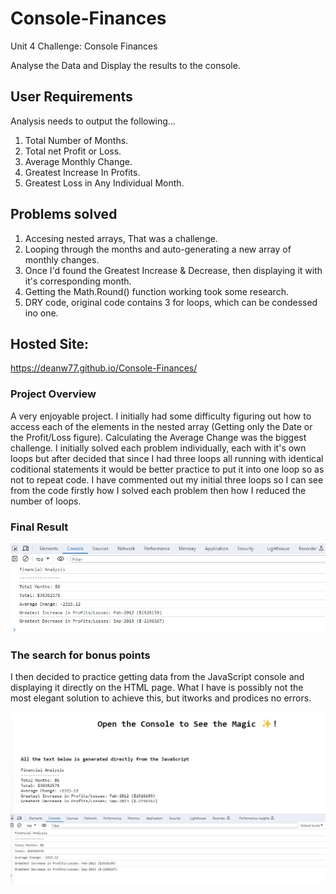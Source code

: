 # Console-Finances
Unit 4 Challenge: Console Finances

Analyse the Data and Display the results to the console. 

## User Requirements
Analysis needs to output the following...
1) Total Number of Months.
2) Total net Profit or Loss.
3) Average Monthly Change.
4) Greatest Increase In Profits.
5) Greatest Loss in Any Individual Month.

## Problems solved
1) Accesing nested arrays, That was a challenge.
2) Looping through the months and auto-generating a new array of monthly changes.
3) Once I'd found the Greatest Increase & Decrease, then displaying it with it's corresponding month.
4) Getting the Math.Round() function working took some research. 
5) DRY code, original code contains 3 for loops, which can be condessed ino one. 

## Hosted Site:
https://deanw77.github.io/Console-Finances/

### Project Overview

A very enjoyable project. I initially had some difficulty figuring out how to access each of the elements in the nested array (Getting only the Date or the Profit/Loss figure). Calculating the Average Change was the biggest challenge. 
I initially solved each problem individually, each with it's own loops but after decided that since I had three loops all running with identical coditional statements it would be better practice to put it into one loop so as not to repeat code. 
I have commented out my initial three loops so I can see from the code firstly how I solved each problem then how I reduced the number of loops. 

### Final Result
![Console Data Display](images/Console.Finances.jpg)

### The search for bonus points
I then decided to practice getting data from the JavaScript console and displaying it directly on the HTML page. What I have is possibly not the most elegant solution to achieve this, but itworks and prodices no errors.

![HTML Data Display](images/Console.FinancesHTML.jpg)